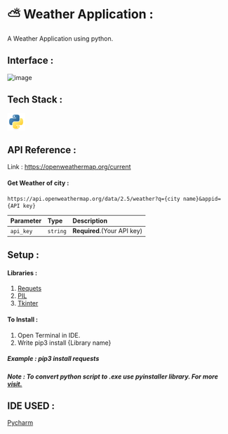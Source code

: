 
# :partly_sunny: Weather Application :

A Weather Application using python.


## Interface :

![image](https://user-images.githubusercontent.com/86190033/168733275-753d92a6-62e0-496f-9d6b-810ef4e2859a.png)


## Tech Stack :

<a href="https://www.python.org" target="_blank" rel="noreferrer"> <img src="https://raw.githubusercontent.com/devicons/devicon/master/icons/python/python-original.svg" alt="python" width="40" height="40"/> </a>

## API Reference :

Link : https://openweathermap.org/current

#### Get Weather of city :

```
https://api.openweathermap.org/data/2.5/weather?q={city name}&appid={API key}
```

| Parameter | Type     | Description                |
| :-------- | :------- | :------------------------- |
| `api_key` | `string` | **Required**.(Your API key) |




## Setup : 

#### Libraries :

1. <a href="https://www.w3schools.com/python/module_requests.asp" target="_blank" rel="noreferrer"> Requets </a>
2. <a href="https://pypi.org/project/Pillow/p" target="_blank" rel="noreferrer"> PIL </a>
3. <a href="https://www.geeksforgeeks.org/python-gui-tkinter/" target="_blank" rel="noreferrer"> Tkinter </a>

#### To Install :

1. Open Terminal in IDE.
2. Write pip3 install {Library name}

##### Example : pip3 install requests

##### Note : To convert python script to .exe use pyinstaller library. For more <a href="https://www.geeksforgeeks.org/convert-python-script-to-exe-file/" target="_blank" rel="noreferrer"> visit. </a>

    
## IDE USED :

<a href="https://www.jetbrains.com/pycharm/" target="_blank" rel="noreferrer"> Pycharm </a>
